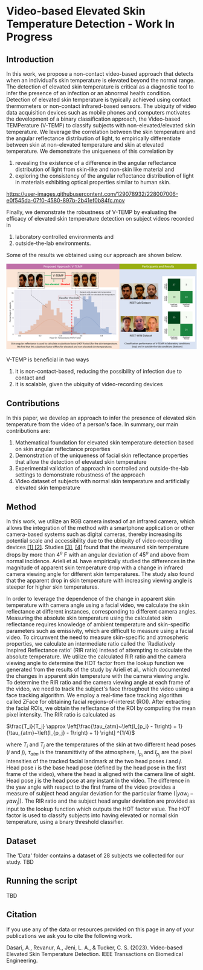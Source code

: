 # Video-based Elevated Skin Temperature Detection - Work In Progress

## Introduction
In this work, we propose a non-contact video-based approach that detects when an individual's skin temperature is elevated beyond the normal range. The detection of elevated skin temperature is critical as a diagnostic tool to infer the presence of an infection or an abnormal health condition. Detection of elevated skin temperature is typically achieved using contact thermometers or non-contact infrared-based sensors. The ubiquity of video data acquisition devices such as mobile phones and computers motivates the development of a binary classification approach, the Video-based TEMPerature (V-TEMP) to classify subjects with non-elevated/elevated skin temperature. We leverage the correlation between the skin temperature and the angular reflectance distribution of light, to empirically differentiate between skin at non-elevated temperature and skin at elevated temperature. We demonstrate the uniqueness of this correlation by 

1) revealing the existence of a difference in the angular reflectance distribution of light from skin-like and non-skin like material and 
2) exploring the consistency of the angular reflectance distribution of light in materials exhibiting optical properties similar to human skin. 


https://user-images.githubusercontent.com/129078932/228007006-e0f545da-07f0-4580-897b-2b41ef0b84fc.mov



Finally, we demonstrate the robustness of V-TEMP by evaluating the efficacy of elevated skin temperature detection on subject videos recorded in 
1) laboratory controlled environments and 
2) outside-the-lab environments. 

Some of the results we obtained using our approach are shown below. 

![](https://github.com/CMU-Humanoids/skin-temp/blob/main/Graphical_Abstract.tif)

V-TEMP is beneficial in two ways

1) it is non-contact-based, reducing the possibility of infection due to contact and 
2) it is scalable, given the ubiquity of video-recording devices

## Contributions

In this paper, we develop an approach to infer the presence of elevated skin temperature from the video of a person's face. In summary, our main contributions are:

1) Mathematical foundation for elevated skin temperature detection based on skin angular reflectance properties
2) Demonstration of the uniqueness of facial skin reflectance properties that allow the detection of elevated skin temperature
3) Experimental validation of approach in controlled and outside-the-lab settings to demonstrate robustness of the approach
4) Video dataset of subjects with normal skin temperature and artificially elevated skin temperature 

## Method
In this work, we utilize an RGB camera instead of an infrared camera, which allows the integration of the method with a smartphone application or other camera-based systems such as digital cameras, thereby increasing its potential scale and accessibility due to the ubiquity of video-recording devices [[1]](http://openaccess.thecvf.com/content/ICCV2021W/V4V/html/Revanur_The_First_Vision_for_Vitals_V4V_Challenge_for_Non-Contact_Video-Based_ICCVW_2021_paper.html),[[2]](https://link.springer.com/chapter/10.1007/978-3-031-14771-5_22). Studies [[3]](https://www.sciencedirect.com/science/article/pii/S1350449515000523), [[4]](https://asmedigitalcollection.asme.org/IMECE/proceedings-abstract/IMECE2012/127/260549) found that the measured skin temperature drops by more than $4^o$ F with an angular deviation of $45^o$ and above from normal incidence. Arieli et al. have empirically studied the differences in the magnitude of apparent skin temperature drop with a change in infrared camera viewing angle for different skin temperatures. The study also found that the apparent drop in skin temperature with increasing viewing angle is steeper for higher skin temperatures. 

In order to leverage the dependence of the change in apparent skin temperature with camera angle using a facial video, we calculate the skin reflectance at different instances, corresponding to different camera angles. Measuring the absolute skin temperature using the calculated skin reflectance requires knowledge of ambient temperature and skin-specific parameters such as emissivity, which are difficult to measure using a facial video. To circumvent the need to measure skin-specific and atmospheric properties, we calculate an intermediate ratio called the `Radiatively Inspired Reflectance ratio' (RIR ratio) instead of attempting to calculate the absolute temperature. We utilize the calculated RIR ratio and the camera viewing angle to determine the HOT factor from the lookup function we generated from the results of the study by Arieli et al., which documented the changes in apparent skin temperature with the camera viewing angle. To determine the RIR ratio and the camera viewing angle at each frame of the video, we need to track the subject's face throughout the video using a face tracking algorithm. We employ a real-time face tracking algorithm called ZFace for obtaining facial regions-of-interest (ROI). After extracting the facial ROIs, we obtain the reflectance of the ROI by computing the mean pixel intensity. The RIR ratio is calculated as

$\frac{T_i}{T_j} \approx \left[\frac{\tau_{atm}~\left(I_{p_i} - 1\right) + 1}{\tau_{atm}~\left(I_{p_j} - 1\right) + 1} \right] ^{1/4}$

where $T_i$ and $T_j$ are the temperatures of the skin at two different head poses ($i$ and $j$), $\tau_{atm}$ is the transmittivity of the atmosphere, $I_{p_i}$ and $I_{p_j}$ are the pixel intensities of the tracked facial landmark at the two head poses $i$ and $j$. Head pose $i$ is the base head pose (defined by the head pose in the first frame of the video), where the head is aligned with the camera line of sight. Head pose $j$ is the head pose at any instant in the video. The difference in the yaw angle with respect to the first frame of the video provides a measure of subject head angular deviation for the particular frame ($|yaw_i - yaw_j|$). The RIR ratio and the subject head angular deviation are provided as input to the lookup function which outputs the HOT factor value. The HOT factor is used to classify subjects into having elevated or normal skin temperature, using a bnary threshold classifier. 


## Dataset

The 'Data' folder contains a dataset of 28 subjects we collected for our study. 
TBD

## Running the script

TBD

## Citation

If you use any of the data or resources provided on this page in any of your publications we ask you to cite the following work.

Dasari, A., Revanur, A., Jeni, L. A., & Tucker, C. S. (2023). Video-based Elevated Skin Temperature Detection. IEEE Transactions on Biomedical Engineering.

